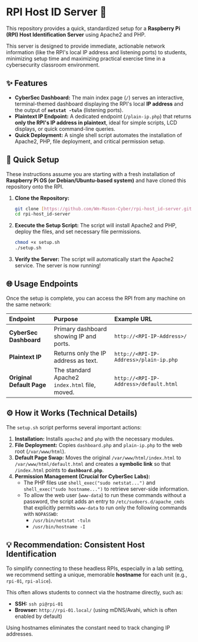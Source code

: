 # RPI Host ID Server 🤖

This repository provides a quick, standardized setup for a **Raspberry Pi (RPI) Host Identification Server** using Apache2 and PHP.

This server is designed to provide immediate, actionable network information (like the RPI's local IP address and listening ports) to students, minimizing setup time and maximizing practical exercise time in a cybersecurity classroom environment.

## ✨ Features

* **CyberSec Dashboard:** The main index page (`/`) serves an interactive, terminal-themed dashboard displaying the RPI's local **IP address** and the output of **`netstat -tuln`** (listening ports).
* **Plaintext IP Endpoint:** A dedicated endpoint (`/plain-ip.php`) that returns **only the RPI's IP address in plaintext**, ideal for simple scripts, LCD displays, or quick command-line queries.
* **Quick Deployment:** A single shell script automates the installation of Apache2, PHP, file deployment, and critical permission setup.

## 🚀 Quick Setup

These instructions assume you are starting with a fresh installation of **Raspberry Pi OS (or Debian/Ubuntu-based system)** and have cloned this repository onto the RPI.

1.  **Clone the Repository:**
    ```bash
    git clone [https://github.com/Wm-Mason-Cyber/rpi-host_id-server.git](https://github.com/Wm-Mason-Cyber/rpi-host_id-server.git)
    cd rpi-host_id-server
    ```

2.  **Execute the Setup Script:**
    The script will install Apache2 and PHP, deploy the files, and set necessary file permissions.
    ```bash
    chmod +x setup.sh
    ./setup.sh
    ```

3.  **Verify the Server:**
    The script will automatically start the Apache2 service. The server is now running!

## 🌐 Usage Endpoints

Once the setup is complete, you can access the RPI from any machine on the same network:

| Endpoint | Purpose | Example URL |
| :--- | :--- | :--- |
| **CyberSec Dashboard** | Primary dashboard showing IP and ports. | `http://<RPI-IP-Address>/` |
| **Plaintext IP** | Returns only the IP address as text. | `http://<RPI-IP-Address>/plain-ip.php` |
| **Original Default Page** | The standard Apache2 `index.html` file, moved. | `http://<RPI-IP-Address>/default.html` |

## ⚙️ How it Works (Technical Details)

The `setup.sh` script performs several important actions:

1.  **Installation:** Installs `apache2` and `php` with the necessary modules.
2.  **File Deployment:** Copies `dashboard.php` and `plain-ip.php` to the web root (`/var/www/html`).
3.  **Default Page Swap:** Moves the original `/var/www/html/index.html` to `/var/www/html/default.html` and creates a **symbolic link** so that `/index.html` points to **`dashboard.php`**.
4.  **Permission Management (Crucial for CyberSec Labs):**
    * The PHP files use `shell_exec("sudo netstat...")` and `shell_exec("sudo hostname...")` to retrieve server-side information.
    * To allow the web user (`www-data`) to run these commands without a password, the script adds an entry to `/etc/sudoers.d/apache_cmds` that explicitly permits `www-data` to run only the following commands with `NOPASSWD`:
        * `/usr/bin/netstat -tuln`
        * `/usr/bin/hostname -I`

## 💡 Recommendation: Consistent Host Identification

To simplify connecting to these headless RPIs, especially in a lab setting, we recommend setting a unique, memorable **hostname** for each unit (e.g., `rpi-01`, `rpi-alice`).

This often allows students to connect via the hostname directly, such as:

* **SSH:** `ssh pi@rpi-01`
* **Browser:** `http://rpi-01.local/` (using mDNS/Avahi, which is often enabled by default)

Using hostnames eliminates the constant need to track changing IP addresses.
